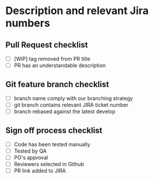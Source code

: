 # Description and relevant Jira numbers

## Pull Request checklist

- [ ] [WIP] tag removed from PR title
- [ ] PR has an understandable description

## Git feature branch checklist

- [ ] branch name comply with our branching strategy
- [ ] git branch contains relevant JIRA ticket number
- [ ] branch rebased against the latest develop

## Sign off process checklist

- [ ] Code has been tested manually
- [ ] Tested by QA
- [ ] PO's approval
- [ ] Reviewers selected in Github
- [ ] PR link added to JIRA